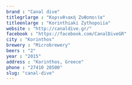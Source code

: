 ```yaml
---
brand : "Canal dive"
titlegrlarge : "Κορινθιακή Ζυθοποιία"
titleenlarge : "Korinthiaki Zythopoiia"
website : "http://canaldive.gr/"
facebook : "https://facebook.com/CanalDiveGR"
city : "Korinthos"
brewery : "Microbrewery"
beers : "2"
year : "2015"
address : "Korinthos, Greece"
phone : "27410 28500"
slug: "canal-dive"
---
```

